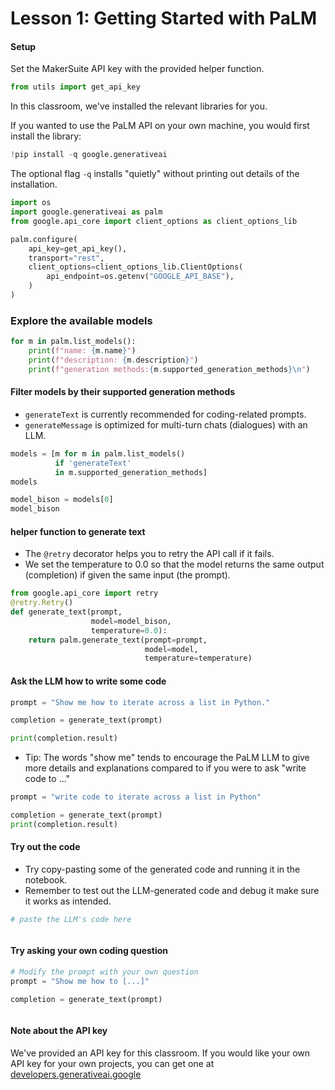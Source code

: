 # Lesson 1: Getting Started with PaLM

#### Setup
Set the MakerSuite API key with the provided helper function.


```python
from utils import get_api_key
```

In this classroom, we've installed the relevant libraries for you.

If you wanted to use the PaLM API on your own machine, you would first install the library:
```Python
!pip install -q google.generativeai
```
The optional flag `-q` installs "quietly" without printing out details of the installation.



```python
import os
import google.generativeai as palm
from google.api_core import client_options as client_options_lib

palm.configure(
    api_key=get_api_key(),
    transport="rest",
    client_options=client_options_lib.ClientOptions(
        api_endpoint=os.getenv("GOOGLE_API_BASE"),
    )
)
```

### Explore the available models


```python
for m in palm.list_models():
    print(f"name: {m.name}")
    print(f"description: {m.description}")
    print(f"generation methods:{m.supported_generation_methods}\n")
```

#### Filter models by their supported generation methods
- `generateText` is currently recommended for coding-related prompts.
- `generateMessage` is optimized for multi-turn chats (dialogues) with an LLM.


```python
models = [m for m in palm.list_models() 
          if 'generateText' 
          in m.supported_generation_methods]
models
```


```python
model_bison = models[0]
model_bison
```

#### helper function to generate text

- The `@retry` decorator helps you to retry the API call if it fails.
- We set the temperature to 0.0 so that the model returns the same output (completion) if given the same input (the prompt).


```python
from google.api_core import retry
@retry.Retry()
def generate_text(prompt,
                  model=model_bison,
                  temperature=0.0):
    return palm.generate_text(prompt=prompt,
                              model=model,
                              temperature=temperature)
```

#### Ask the LLM how to write some code




```python
prompt = "Show me how to iterate across a list in Python."
```


```python
completion = generate_text(prompt)
```


```python
print(completion.result)
```

- Tip: The words "show me" tends to encourage the PaLM LLM to give more details and explanations compared to if you were to ask "write code to ..."


```python
prompt = "write code to iterate across a list in Python"
```


```python
completion = generate_text(prompt)
print(completion.result)
```

#### Try out the code
- Try copy-pasting some of the generated code and running it in the notebook.
- Remember to test out the LLM-generated code and debug it make sure it works as intended.


```python
# paste the LLM's code here



```

#### Try asking your own coding question


```python
# Modify the prompt with your own question
prompt = "Show me how to [...]"

completion = generate_text(prompt)
```


```python

```

#### Note about the API key
We've provided an API key for this classroom.  If you would like your own API key for your own projects, you can get one at [developers.generativeai.google](https://developers.generativeai.google/)
